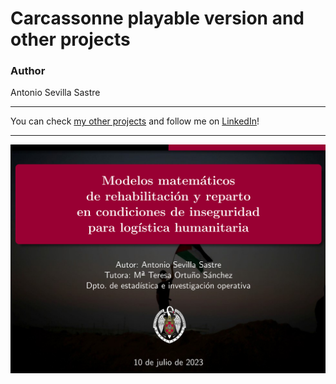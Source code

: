 # Carcassonne playable version and other projects



### Author
Antonio Sevilla Sastre

-----------------------------------------------------------------------------

You can check [my other projects](https://github.com/asevillasastre?tab=repositories) and follow me on [LinkedIn](https://www.linkedin.com/in/asevillasastre/)!

-----------------------------------------------------------------------------

![alt text](https://github.com/asevillasastre/UCM-Rehabilitation-and-Distribution-Models/blob/main/images/Beamer-1.png?raw=true)
